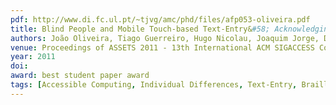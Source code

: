 ```yaml
---
pdf: http://www.di.fc.ul.pt/~tjvg/amc/phd/files/afp053-oliveira.pdf
title: Blind People and Mobile Touch-based Text-Entry&#58; Acknowledging the Need for Different Flavors
authors: João Oliveira, Tiago Guerreiro, Hugo Nicolau, Joaquim Jorge, Daniel Gonçalves
venue: Proceedings of ASSETS 2011 - 13th International ACM SIGACCESS Conference on Computers and Accessibility. Dundee, Scotland, October, 2011
year: 2011
doi: 
award: best student paper award
tags: [Accessible Computing, Individual Differences, Text-Entry, Braille, Awarded Papers]
---
```

